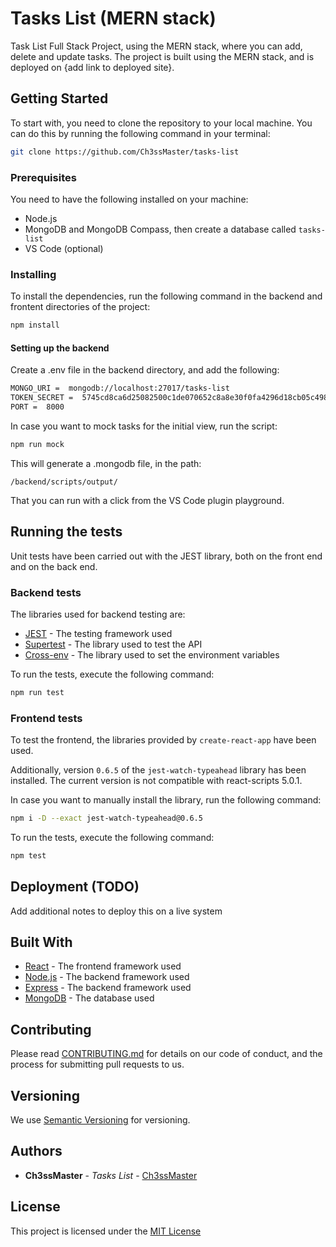 # Tasks List (MERN stack)

Task List Full Stack Project, using the MERN stack, where you can add, delete and update tasks. The project is built using the MERN stack, and is deployed on {add link to deployed site}.

## Getting Started

To start with, you need to clone the repository to your local machine. You can do this by running the following command in your terminal:

```bash
git clone https://github.com/Ch3ssMaster/tasks-list
```

### Prerequisites

You need to have the following installed on your machine:

- Node.js
- MongoDB and MongoDB Compass, then create a database called `tasks-list`
- VS Code (optional)

### Installing

To install the dependencies, run the following command in the backend and frontent directories of the project:

```bash
npm install
```

#### Setting up the backend

Create a .env file in the backend directory, and add the following:

```bash
MONGO_URI =  mongodb://localhost:27017/tasks-list
TOKEN_SECRET =  5745cd8ca6d25082500c1de070652c8a8e30f0fa4296d18cb05c4985746e7588
PORT =  8000
```

In case you want to mock tasks for the initial view, run the script:

```bash
npm run mock
```

This will generate a .mongodb file, in the path:

`/backend/scripts/output/`

That you can run with a click from the VS Code plugin playground.

## Running the tests

Unit tests have been carried out with the JEST library, both on the front end and on the back end.

### Backend tests

The libraries used for backend testing are:

- [JEST](https://jestjs.io/) - The testing framework used
- [Supertest](https://www.npmjs.com/package/supertest) - The library used to test the API
- [Cross-env](https://www.npmjs.com/package/cross-env) - The library used to set the environment variables

To run the tests, execute the following command:

```bash
npm run test
```

### Frontend tests

To test the frontend, the libraries provided by `create-react-app` have been used.

Additionally, version `0.6.5` of the `jest-watch-typeahead` library has been installed. The current version is not compatible with react-scripts 5.0.1.

In case you want to manually install the library, run the following command:

```bash
npm i -D --exact jest-watch-typeahead@0.6.5
```

To run the tests, execute the following command:

```bash
npm test
```

## Deployment (TODO)

Add additional notes to deploy this on a live system

## Built With

- [React](https://reactjs.org/) - The frontend framework used
- [Node.js](https://nodejs.org/en/) - The backend framework used
- [Express](https://expressjs.com/) - The backend framework used
- [MongoDB](https://www.mongodb.com/) - The database used

## Contributing

Please read [CONTRIBUTING.md](CONTRIBUTING.md) for details on our code
of conduct, and the process for submitting pull requests to us.

## Versioning

We use [Semantic Versioning](http://semver.org/) for versioning.

## Authors

- **Ch3ssMaster** - _Tasks List_ -
  [Ch3ssMaster](https://github.com/Ch3ssMaster)

## License

This project is licensed under the [MIT License](https://github.com/Ch3ssMaster/tasks-list/blob/main/LICENSE)
